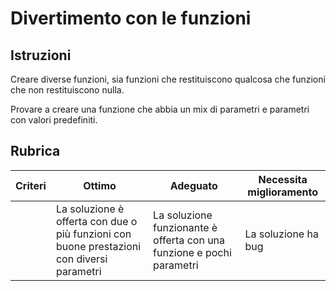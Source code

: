 # Divertimento con le funzioni

## Istruzioni

Creare diverse funzioni, sia funzioni che restituiscono qualcosa che funzioni che non restituiscono nulla.

Provare a creare una funzione che abbia un mix di parametri e parametri con valori predefiniti.

## Rubrica

| Criteri | Ottimo                                                                                    | Adeguato                                                              | Necessita miglioramento |
| ------- | ----------------------------------------------------------------------------------------- | --------------------------------------------------------------------- | ----------------------- |
|         | La soluzione è offerta con due o più funzioni con buone prestazioni con diversi parametri | La soluzione funzionante è offerta con una funzione e pochi parametri | La soluzione ha bug     |
